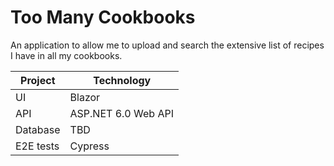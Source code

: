 # Too Many Cookbooks

An application to allow me to upload and search the extensive list of recipes I have in all my cookbooks.

| Project   | Technology |
|-----------|----------|
| UI        | Blazor |
| API       | ASP.NET 6.0 Web API |
| Database  | TBD |
| E2E tests | Cypress |


